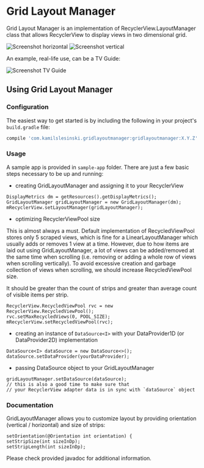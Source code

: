 # Grid Layout Manager #

Grid Layout Manager is an implementation of RecyclerView.LayoutManager class
that allows RecyclerView to display views in two dimensional grid.

![Screenshot horizontal](https://github.com/slesinskik/grid-layout-manager/raw/develop/wiki/orientation_horizontal.png)
![Screenshot vertical](https://github.com/slesinskik/grid-layout-manager/raw/develop/wiki/orientation_vertical.png)

An example, real-life use, can be a TV Guide:

![Screenshot TV Guide](https://github.com/slesinskik/grid-layout-manager/raw/develop/wiki/tv_guide_example.png)


## Using Grid Layout Manager ##

### Configuration ###

The easiest way to get started is by including the following in
your project's `build.gradle` file:

```gradle
compile 'com.kamilslesinski.gridlayoutmanager:gridlayoutmanager:X.Y.Z'
```

### Usage ###

A sample app is provided in `sample-app` folder.
There are just a few basic steps necessary to be up and running:

* creating GridLayoutManager and assigning it to your RecyclerView
```
DisplayMetrics dm = getResources().getDisplayMetrics();
GridLayoutManager gridLayoutManager = new GridLayoutManager(dm);
mRecyclerView.setLayoutManager(gridLayoutManager);
```

* optimizing RecyclerViewPool size

This is almost always a must. Default implementation of RecycledViewPool stores only 5 scraped views,
which is fine for a LinearLayoutManager which usually adds or removes 1 view at a time.
However, due to how items are laid out using GridLayoutManager, a lot of views can be added/removed
 at the same time when scrolling (i.e. removing or adding a whole row of views when scrolling vertically).
To avoid excessive creation and garbage collection of views when scrolling, we should
increase RecycledViewPool size.

It should be greater than the count of strips and greater than average count of visible items per strip.

```
RecyclerView.RecycledViewPool rvc = new RecyclerView.RecycledViewPool();
rvc.setMaxRecycledViews(0, POOL_SIZE);
mRecyclerView.setRecycledViewPool(rvc);
```

* creating an instance of ```DataSource<I>``` with your DataProvider1D (or DataProvider2D) implementation
```
DataSource<I> dataSource = new DataSource<>();
dataSource.setDataProvider(yourDataProvider);
```

* passing DataSource object to your GridLayoutManager
```
gridLayoutManager.setDataSource(dataSource);
// this is also a good time to make sure that
// your RecyclerView adapter data is in sync with `dataSource` object
```

### Documentation ###

GridLayoutManager allows you to customize layout by providing orientation (vertical / horizontal) and
size of strips:
```
setOrientation(@Orientation int orientation) {
setStripSize(int sizeInDp);
setStripLength(int sizeInDp);
```
Please check provided javadoc for additional information.